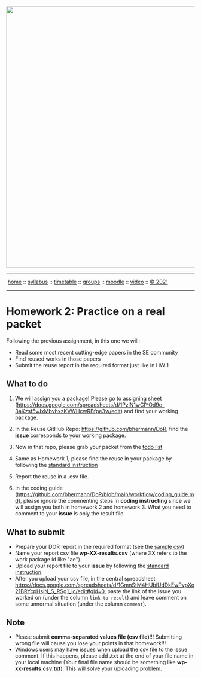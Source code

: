 <a name=top>
<a href="http://tiny.cc/se21"><img  width=700
  src="https://raw.githubusercontent.com/txt/se21/master/docs/img/femse.png"></a>
<hr>
<p>
&nbsp;<a href="https://tiny.cc/se21">home</a> ::
<a href="https://github.com/txt/se21/blob/master/docs/syllabus.md#top">syllabus</a> ::
<a href="https://github.com/txt/se21/blob/master/docs/syllabus.md#timetable">timetable</a> ::
<a href="https://docs.google.com/spreadsheets/d/1KKskduN7m1R3WYhQTLyWJgxkAvrp2UV-LEu5JWN26xo/edit#gid=0">groups</a> ::
<a href="https://moodle-courses2122.wolfware.ncsu.edu/course/view.php?id=3211">moodle</a> ::
<a href="https://ncsu.hosted.panopto.com/Panopto/Pages/Sessions/List.aspx#folderID=a5998f03-01df-4c6c-91c1-ad80003f3c7c">video</a> ::
<a href="https://github.com/txt/se21/blob/master/LICENSE.md#top">&copy; 2021</a>
<br>
<hr>

# Homework 2: Practice on a real packet 


Following the previous assignment, in this one we will:
  
- Read some most recent cutting-edge papers in the SE community
- Find reused works in those papers
- Submit the reuse report in the required format just like in HW 1

## What to do
1. We will assign you a package! Please go to assigning sheet (https://docs.google.com/spreadsheets/d/1PziN1wClYOd9c-3aKzsf5vJxMbvhxzKVWHcwRBfpe3w/edit) and find your working package.
  
2. In the Reuse GitHub Repo: https://github.com/bhermann/DoR, find the **issue** corresponds to your working package.
  
3. Now in that repo, please grab your packet from the [todo list](https://github.com/bhermann/DoR/tree/main/workflow/todo) 
  
4. Same as Homework 1, please find the reuse in your package by following the [standard instruction](https://github.com/bhermann/DoR/blob/main/workflow/coding_guide.md)
  
5. Report the reuse in a .csv file.
  
6. In the coding guide (https://github.com/bhermann/DoR/blob/main/workflow/coding_guide.md), please ignore the commenting steps in **coding instructing** since we will assign you both in homework 2 and homework 3. What you need to comment to your **issue** is only the result file.
 
  
## What to submit

- Prepare your DOR report in the required format (see the [sample csv](https://github.com/bhermann/DoR/blob/main/workflow/results-sample.csv))
- Name your report csv file **wp-XX-results.csv** (where XX refers to the work package id like "ae").
- Upload your report file to your **issue** by following the [standard instruction](https://github.com/bhermann/DoR/blob/main/workflow/coding_guide.md).
- After you upload your csv file, in the central spreadsheet https://docs.google.com/spreadsheets/d/1GmnStM4HUbiUdDkEwPvpXo21BRYcpHsjN_S_RSg1_Ic/edit#gid=0, paste the link of the issue you worked on (under the column `link to result`) and leave comment on some unnormal situation (under the column `comment`).
  
## Note
  
- Please submit **comma-separated values file (csv file)**!!! Submitting wrong file will cause you lose your points in that homework!!!
- Windows users may have issues when upload the csv file to the issue comment. If this happens, please add **.txt** at the end of your file name in your local machine (Your final file name should be something like **wp-xx-results.csv.txt**). This will solve your uploading problem.
